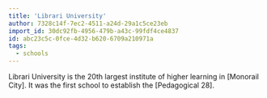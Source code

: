 ```yaml
---
title: 'Librari University'
author: 7328c14f-7ec2-4511-a24d-29a1c5ce23eb
import_id: 30dc92fb-4956-479b-a43c-99fdf4ce4837
id: abc23c5c-0fce-4d32-b620-6709a210971a
tags:
  - schools
---
```

Librari University is the 20th largest institute of higher learning in [Monorail City]. It was the first school to establish the [Pedagogical 28].
